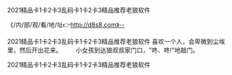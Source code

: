 2021精品卡1卡2卡3乱码卡1卡2卡3精品推荐老狼软件

《/内/部/观/看/地/址👉http://d8s8.com》--

2021精品卡1卡2卡3乱码卡1卡2卡3精品推荐老狼软件		喜欢一个人，会卑微到尘埃里，然后开出花来。
　　小女孩到达狼叔叔家门口，"咚、咚!"地敲门。





2021精品卡1卡2卡3乱码卡1卡2卡3精品推荐老狼软件
